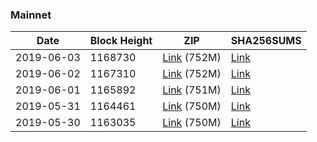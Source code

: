 ### Mainnet

|    Date    | Block Height | ZIP | SHA256SUMS |
| ---------- | ------------ | --- | ---------- |
| 2019-06-03 | 1168730 | [Link](https://s3-ap-southeast-2.amazonaws.com/ion-bootstrap/mainnet/2019-06-03/bootstrap.dat.zip) (752M) | [Link](https://s3-ap-southeast-2.amazonaws.com/ion-bootstrap/mainnet/2019-06-03/SHA256SUMS) |
| 2019-06-02 | 1167310 | [Link](https://s3-ap-southeast-2.amazonaws.com/ion-bootstrap/mainnet/2019-06-02/bootstrap.dat.zip) (752M) | [Link](https://s3-ap-southeast-2.amazonaws.com/ion-bootstrap/mainnet/2019-06-02/SHA256SUMS) |
| 2019-06-01 | 1165892 | [Link](https://s3-ap-southeast-2.amazonaws.com/ion-bootstrap/mainnet/2019-06-01/bootstrap.dat.zip) (751M) | [Link](https://s3-ap-southeast-2.amazonaws.com/ion-bootstrap/mainnet/2019-06-01/SHA256SUMS) |
| 2019-05-31 | 1164461 | [Link](https://s3-ap-southeast-2.amazonaws.com/ion-bootstrap/mainnet/2019-05-31/bootstrap.dat.zip) (750M) | [Link](https://s3-ap-southeast-2.amazonaws.com/ion-bootstrap/mainnet/2019-05-31/SHA256SUMS) |
| 2019-05-30 | 1163035 | [Link](https://s3-ap-southeast-2.amazonaws.com/ion-bootstrap/mainnet/2019-05-30/bootstrap.dat.zip) (750M) | [Link](https://s3-ap-southeast-2.amazonaws.com/ion-bootstrap/mainnet/2019-05-30/SHA256SUMS) |
